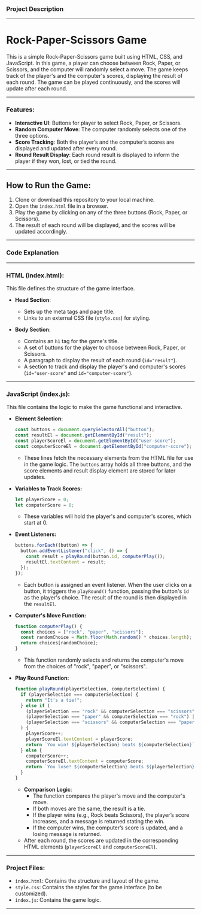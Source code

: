 ### **Project Description**

---

# **Rock-Paper-Scissors Game**

This is a simple Rock-Paper-Scissors game built using HTML, CSS, and JavaScript. In this game, a player can choose between Rock, Paper, or Scissors, and the computer will randomly select a move. The game keeps track of the player's and the computer's scores, displaying the result of each round. The game can be played continuously, and the scores will update after each round.

---

### **Features:**
- **Interactive UI**: Buttons for player to select Rock, Paper, or Scissors.
- **Random Computer Move**: The computer randomly selects one of the three options.
- **Score Tracking**: Both the player’s and the computer’s scores are displayed and updated after every round.
- **Round Result Display**: Each round result is displayed to inform the player if they won, lost, or tied the round.

---

## **How to Run the Game:**
1. Clone or download this repository to your local machine.
2. Open the `index.html` file in a browser.
3. Play the game by clicking on any of the three buttons (Rock, Paper, or Scissors).
4. The result of each round will be displayed, and the scores will be updated accordingly.

---

### **Code Explanation**

---

### **HTML (index.html):**

This file defines the structure of the game interface.

- **Head Section**: 
  - Sets up the meta tags and page title.
  - Links to an external CSS file (`style.css`) for styling.
  
- **Body Section**:
  - Contains an `h1` tag for the game's title.
  - A set of buttons for the player to choose between Rock, Paper, or Scissors.
  - A paragraph to display the result of each round (`id="result"`).
  - A section to track and display the player's and computer's scores (`id="user-score"` and `id="computer-score"`).

---

### **JavaScript (index.js):**

This file contains the logic to make the game functional and interactive.

- **Element Selection:**
  ```javascript
  const buttons = document.querySelectorAll("button");
  const resultEl = document.getElementById("result");
  const playerScoreEl = document.getElementById("user-score");
  const computerScoreEl = document.getElementById("computer-score");
  ```
  - These lines fetch the necessary elements from the HTML file for use in the game logic. The `buttons` array holds all three buttons, and the score elements and result display element are stored for later updates.

- **Variables to Track Scores:**
  ```javascript
  let playerScore = 0;
  let computerScore = 0;
  ```
  - These variables will hold the player's and computer's scores, which start at 0.

- **Event Listeners:**
  ```javascript
  buttons.forEach((button) => {
    button.addEventListener("click", () => {
      const result = playRound(button.id, computerPlay());
      resultEl.textContent = result;
    });
  });
  ```
  - Each button is assigned an event listener. When the user clicks on a button, it triggers the `playRound()` function, passing the button's `id` as the player's choice. The result of the round is then displayed in the `resultEl`.

- **Computer's Move Function:**
  ```javascript
  function computerPlay() {
    const choices = ["rock", "paper", "scissors"];
    const randomChoice = Math.floor(Math.random() * choices.length);
    return choices[randomChoice];
  }
  ```
  - This function randomly selects and returns the computer's move from the choices of "rock", "paper", or "scissors".

- **Play Round Function:**
  ```javascript
  function playRound(playerSelection, computerSelection) {
    if (playerSelection === computerSelection) {
      return "It's a tie!";
    } else if (
      (playerSelection === "rock" && computerSelection === "scissors") ||
      (playerSelection === "paper" && computerSelection === "rock") ||
      (playerSelection === "scissors" && computerSelection === "paper")
    ) {
      playerScore++;
      playerScoreEl.textContent = playerScore;
      return `You win! ${playerSelection} beats ${computerSelection}`;
    } else {
      computerScore++;
      computerScoreEl.textContent = computerScore;
      return `You lose! ${computerSelection} beats ${playerSelection}`;
    }
  }
  ```
  - **Comparison Logic**: 
    - The function compares the player's move and the computer's move.
    - If both moves are the same, the result is a tie.
    - If the player wins (e.g., Rock beats Scissors), the player’s score increases, and a message is returned stating the win.
    - If the computer wins, the computer’s score is updated, and a losing message is returned.
  - After each round, the scores are updated in the corresponding HTML elements (`playerScoreEl` and `computerScoreEl`).

---

### **Project Files:**
- `index.html`: Contains the structure and layout of the game.
- `style.css`: Contains the styles for the game interface (to be customized).
- `index.js`: Contains the game logic.

---
